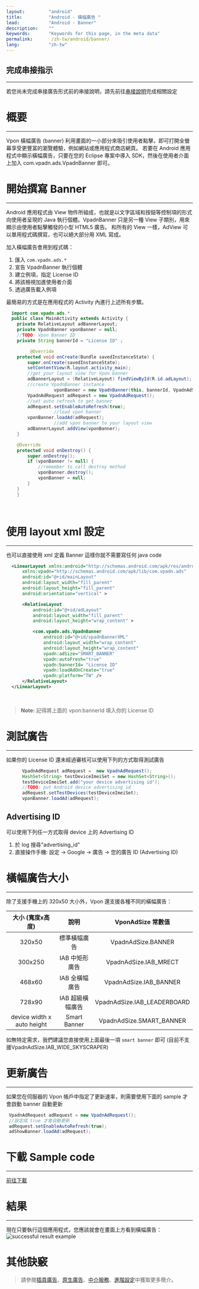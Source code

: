 ```yaml
---
layout:         "android"
title:          "Android - 橫幅廣告 "
lead:           "Android - Banner"
description:    ""
keywords:       "Keywords for this page, in the meta data"
permalink:       /zh-tw/android/banner/
lang:           "zh-tw"
---
```

## 完成串接指示
---
若您尚未完成串接廣告形式前的串接說明，請先前往[串接說明]完成相關設定

# 概要
--------
Vpon 橫幅廣告 (banner) 利用畫面的一小部分來吸引使用者點擊，即可打開全螢幕享受更豐富的瀏覽體驗，例如網站或應用程式商店網頁。
若要在 Android 應用程式中顯示橫幅廣告，只要在您的 Eclipse 專案中導入 SDK，然後在使用者介面上加入 com.vpadn.ads.VpadnBanner 即可。

# 開始撰寫 Banner
---
Android 應用程式由 View 物件所組成，也就是以文字區域和按鈕等控制項的形式向使用者呈現的 Java 執行個體。VpadnBanner 只是另一種 View 子類別，用來顯示由使用者點擊觸發的小型 HTML5 廣告。
和所有的 View 一樣，AdView 可以單用程式碼撰寫，也可以絕大部分用 XML 寫成。

加入橫幅廣告會用到程式碼：

1. 匯入 `com.vpadn.ads.*`
2. 宣告 VpadnBanner 執行個體
3. 建立例項，指定 License ID
4. 將該檢視加進使用者介面
5. 透過廣告載入例項

最簡易的方式是在應用程式的 Activity 內進行上述所有步驟。

```java
  import com.vpadn.ads.*
  public class MainActivity extends Activity {
  	private RelativeLayout adBannerLayout;
  	private VpadnBanner vponBanner = null;
  	//TODO: Vpon Banner ID
  	private String bannerId = "License ID" ;

         @Override
  	protected void onCreate(Bundle savedInstanceState) {
  		super.onCreate(savedInstanceState);
  		setContentView(R.layout.activity_main);
  		//get your layout view for Vpon banner
  		adBannerLayout = (RelativeLayout) findViewById(R.id.adLayout);
  		//create VpadnBanner instance
                  vponBanner = new VpadnBanner(this, bannerId, VpadnAdSize.SMART_BANNER, "TW");
  		VpadnAdRequest adRequest = new VpadnAdRequest();
  		//set auto refresh to get banner
  		adRequest.setEnableAutoRefresh(true);
                  //load vpon banner
  		vponBanner.loadAd(adRequest);
                  //add vpon banner to your layout view
  		adBannerLayout.addView(vponBanner);
  	}

  	@Override
  	protected void onDestroy() {
  		super.onDestroy();
  		if (vponBanner != null) {
  			//remember to call destroy method
  			vponBanner.destroy();
  			vponBanner = null;
  		}
  	}
    }
```
  <br>

# 使用 layout xml 設定
---
也可以直接使用 xml 定義 Banner 這樣你就不需要寫任何 java code

``` xml
  <LinearLayout xmlns:android="http://schemas.android.com/apk/res/android"
      xmlns:vpadn="http://schemas.android.com/apk/lib/com.vpadn.ads"
      android:id="@+id/mainLayout"
      android:layout_width="fill_parent"
      android:layout_height="fill_parent"
      android:orientation="vertical" >

      <RelativeLayout
          android:id="@+id/adLayout"
          android:layout_width="fill_parent"
          android:layout_height="wrap_content" >

          <com.vpadn.ads.VpadnBanner
              android:id="@+id/vpadnBannerXML"
              android:layout_width="wrap_content"
              android:layout_height="wrap_content"
              vpadn:adSize="SMART_BANNER"
              vpadn:autoFresh="true"
              vpadn:bannerId= "License ID"
              vpadn:loadAdOnCreate="true"
              vpadn:platform="TW" />
      </RelativeLayout>
  </LinearLayout>
```
<br>

> **Note:**
記得將上面的 vpon:bannerId 填入你的 License ID


# 測試廣告
---
如果你的 License ID 還未經過審核可以使用下列的方式取得測試廣告
<br>

```java
      VpadnAdRequest adRequest =  new VpadnAdRequest();
      HashSet<String> testDeviceImeiSet = new HashSet<String>();
      testDeviceImeiSet.add("your device advertising id");
      //TODO: put Android device advertising id
      adRequest.setTestDevices(testDeviceImeiSet);
      vponBanner.loadAd(adRequest);
```

## Advertising ID
可以使用下列任一方式取得 device 上的 Advertising ID

1. 於 log 搜尋"advertising_id"
2. 直接操作手機: 設定 → Google → 廣告 → 您的廣告 ID (Advertising ID)

# 橫幅廣告大小
---
除了支援手機上的 320x50 大小外，Vpon 還支援各種不同的橫幅廣告：

大小 (寬度x高度)             |     說明       |  VponAdSize 常數值
:------------------------: | :-------------:| :-----------------------------:
320x50                     | 標準橫幅廣告     | VpadnAdSize.BANNER
300x250                    | IAB 中矩形廣告     | VpadnAdSize.IAB\_MRECT
468x60                     | IAB 全橫幅廣告   | VpadnAdSize.IAB\_BANNER
728x90                     | IAB 超級橫幅廣告 |  VpadnAdSize.IAB\_LEADERBOARD
device width x auto height | Smart Banner    |  VpadnAdSize.SMART\_BANNER

如無特定需求，我們建議您直接使用上面最後一項 `smart banner` 即可 (目前不支援VpadnAdSize.IAB_WIDE_SKYSCRAPER)


#  更新廣告
---
如果您在伺服器的 Vpon 帳戶中指定了更新速率，則需要使用下面的 sample 才會啟動 banner 自動更新

```java
 VpadnAdRequest adRequest = new VpadnAdRequest();
 //設定成 true 才會自動更新
 adRequest.setEnableAutoRefresh(true);
 adShowBanner.loadAd(adRequest);
```


# 下載 Sample code
---
[前往下載][1]
<br>

# 結果
---
現在只要執行這個應用程式，您應該就會在畫面上方看到橫幅廣告：
<img class="width-400" src="{{site.imgurl}}/A-sdk330-03.png" alt="successful result example">

# 其他訣竅
> 請參閱[插頁廣告](../Interstitial)、[原生廣告](../native)、[中介服務](../mediation)、[進階設定](../advanced)中獲取更多簡介。

[串接說明]: {{site.baseurl}}/zh-tw/android/integration-guide/
[1]:../../android/download/
